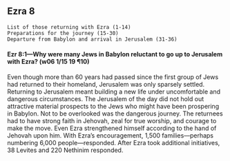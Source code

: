 ## Ezra 8

```
List of those returning with Ezra (1-14)
Preparations for the journey (15-30)
Departure from Babylon and arrival in Jerusalem (31-36)
```

#### Ezr 8:1​—Why were many Jews in Babylon reluctant to go up to Jerusalem with Ezra? (w06 1/15 19 ¶10)

Even though more than 60 years had passed since the first group of Jews had returned to their homeland, Jerusalem was only sparsely settled. Returning to Jerusalem meant building a new life under uncomfortable and dangerous circumstances. The Jerusalem of the day did not hold out attractive material prospects to the Jews who might have been prospering in  Babylon. Not to be overlooked was the dangerous journey. The returnees had to have strong faith in Jehovah, zeal for true worship, and courage to make the move. Even Ezra strengthened himself according to the hand of Jehovah upon him. With Ezra’s encouragement, 1,500 families​—perhaps numbering 6,000 people—​responded. After Ezra took additional initiatives, 38 Levites and 220 Nethinim responded.
